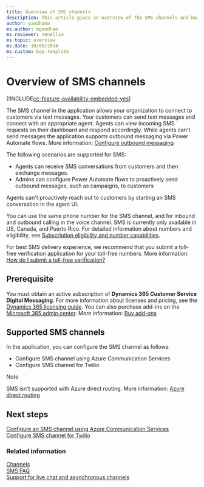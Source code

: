 ```yaml
---
title: Overview of SMS channels
description: This article gives an overview of the SMS channels and how you can configure them. 
author: gandhamm
ms.author: mgandham
ms.reviewer: nenellim 
ms.topic: overview 
ms.date: 10/09/2024
ms.custom: bap-template 
---
```


# Overview of SMS channels

[!INCLUDE[cc-feature-availability-embedded-yes](../../includes/cc-feature-availability-embedded-yes.md)]

The SMS channel in the application allows your organization to connect to customers via text messages. Your customers can send text messages and connect with an appropriate agent. Agents can view incoming SMS requests on their dashboard and respond accordingly. While agents can't send messages the application supports outbound messaging via Power Automate flows. More information: [Configure outbound messaging](../administer/outbound-messaging.md)

The following scenarios are supported for SMS:

- Agents can receive SMS conversations from customers and then exchange messages.
- Admins can configure Power Automate flows to proactively send outbound messages, such as campaigns, to customers

Agents can't proactively reach out to customers by starting an SMS conversation in the agent UI.

You can use the same phone number for the SMS channel, and for inbound and outbound calling in the voice channel. SMS is currently only available in US, Canada, and Puerto Rico. For detailed information about numbers and eligibility, see [Subscription eligibility and number capabilities](/azure/communication-services/concepts/numbers/sub-eligibility-number-capability).

For best SMS delivery experience, we recommend that you submit a toll-free verification application for your toll-free numbers. More information: [How do I submit a toll-free verification?](/azure/communication-services/concepts/sms/sms-faq#toll-free-verification)

## Prerequisite

You must obtain an active subscription of **Dynamics 365 Customer Service Digital Messaging**. For more information about licenses and pricing, see the [Dynamics 365 licensing guide](https://go.microsoft.com/fwlink/p/?LinkId=866544). You can also purchase add-ins on the [Microsoft 365 admin center](https://go.microsoft.com/fwlink/?LinkId=866544). More information: [Buy add-ons](/microsoft-365/commerce/buy-or-edit-an-add-on?view=o365-worldwide&preserve-view=true)

## Supported SMS channels

In the application, you can configure the SMS channel as follows:
- Configure SMS channel using Azure Communication Services
- Configure SMS channel for Twilio

> [!NOTE]
> SMS isn't supported with Azure direct routing. More information: [Azure direct routing](/azure/communication-services/concepts/telephony-sms/telephony-concept#azure-direct-routing)

## Next steps

[Configure an SMS channel using Azure Communication Services](../administer/configure-sms-channel-acs.md)  
[Configure SMS channel for Twilio](../administer/Configure-sms-channel-twilio.md)    

### Related information

[Channels](channels.md)  
[SMS FAQ](../administer/faqs.md#sms)  
[Support for live chat and asynchronous channels](../administer/card-support-in-channels.md)  

